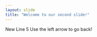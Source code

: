 ```yaml
---
layout: slide
title: "Welcome to our second slide!"
---
```

New Line 5
Use the left arrow to go back!
